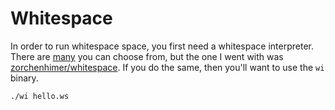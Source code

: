 # Whitespace

In order to run whitespace space, you first need a whitespace interpreter.
There are [many](https://github.com/wspace/corpus) you can choose from,
but the one I went with was [zorchenhimer/whitespace](https://github.com/zorchenhimer/whitespace/tree/1a0ed1aca43229dd9d8cb126a427aa3e7bef94af).
If you do the same, then you'll want to use the `wi` binary.

```
./wi hello.ws
```
